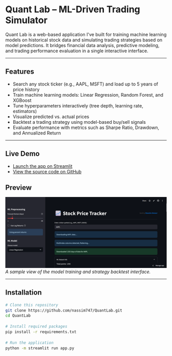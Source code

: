 # Quant Lab – ML-Driven Trading Simulator

Quant Lab is a web-based application I've built for training machine learning models on historical stock data and simulating trading strategies based on model predictions. It bridges financial data analysis, predictive modeling, and trading performance evaluation in a single interactive interface.

---

## Features

- Search any stock ticker (e.g., AAPL, MSFT) and load up to 5 years of price history
- Train machine learning models: Linear Regression, Random Forest, and XGBoost
- Tune hyperparameters interactively (tree depth, learning rate, estimators)
- Visualize predicted vs. actual prices
- Backtest a trading strategy using model-based buy/sell signals
- Evaluate performance with metrics such as Sharpe Ratio, Drawdown, and Annualized Return

---

## Live Demo

- [Launch the app on Streamlit](https://ameur-quantlab.streamlit.app/)
- [View the source code on GitHub](https://github.com/nassim747/QuantLab)

## Preview

![Quant Lab Screenshot](capture.png)
_A sample view of the model training and strategy backtest interface._

---

## Installation

```bash
# Clone this repository
git clone https://github.com/nassim747/QuantLab.git
cd QuantLab

# Install required packages
pip install -r requirements.txt

# Run the application
python -m streamlit run app.py
